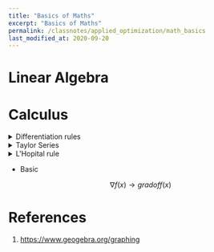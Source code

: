 ```yaml
---
title: "Basics of Maths"
excerpt: "Basics of Maths"
permalink: /classnotes/applied_optimization/math_basics
last_modified_at: 2020-09-20
---
```


# Linear Algebra



# Calculus

<details><summary>Differentiation rules</summary>

<p>

- Addition/subtraction<br>
  $
    f(x) = g(x) \pm h(x) \\
    f'(x) = \dfrac{df}{dx} = g'(x) \pm h'(x)
  $

- Multiplication<br>
  $
    f(x) = g(x) * h(x) \\
    f'(x) = \dfrac{df}{dx} = g(x)*h'(x) + h(x)*g'(x)
  $

- Division<br>
  $
    f(x) = \dfrac{g(x)}{h(x)} \\
    f'(x) = \dfrac{df}{dx} = \dfrac{h(x)g'(x)-g(x)h'(x)}{h(x)^2}
  $
</p></details>


<details><summary>Taylor Series</summary>

<p>

- Taylor series can approximate any function $f(x)$ around some $x$

  $$
    f(x+h) = \sum_{i=0}^{\infin} \frac{h^i}{i!}f^{i}(x) \qquad \forall x \in  \textbf{dom } f
  $$

- it can also be written as

  $$
    f(x+h) = f(x) + hf'(x) + \frac{h^2}{2!}f''(x) + \dots
  $$
</p></details>


<details><summary>L'Hopital rule</summary>

<p>

- if
  $
    \lim_{x \to a} \dfrac{f(x)}{g(x)}
  $
  is of the form $\dfrac{0}{0}$ or $\dfrac{\infin}{\infty}$, then,

  $$
      \lim_{x \to a} \dfrac{f(x)}{g(x)} = \lim_{x \to a} \dfrac{f'(x)}{g'(x)} \quad \forall a \in \R
  $$
</p></details>



- Basic

  $$
  \nabla f(x) \rightarrow grad of f(x)
  $$


# References
1. https://www.geogebra.org/graphing

